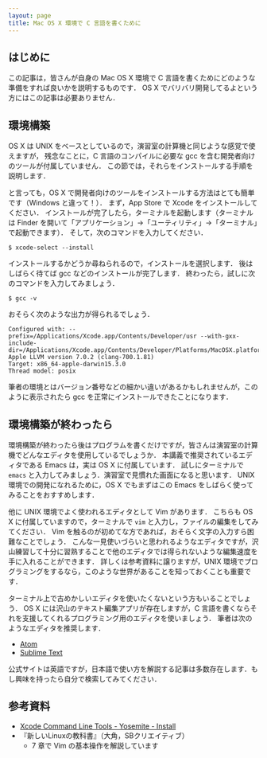 ```yaml
---
layout: page
title: Mac OS X 環境で C 言語を書くために
---
```


## はじめに

この記事は，皆さんが自身の Mac OS X 環境で C 言語を書くためにどのような準備をすれば良いかを説明するものです．
OS X でバリバリ開発してるよという方にはこの記事は必要ありません．

## 環境構築

OS X は UNIX をベースとしているので，演習室の計算機と同じような感覚で使えますが，
残念なことに，C 言語のコンパイルに必要な gcc を含む開発者向けのツールが付属していません．
この節では，それらをインストールする手順を説明します．

と言っても，OS X で開発者向けのツールをインストールする方法はとても簡単です（Windows と違って！）．
まず，App Store で Xcode をインストールしてください．
インストールが完了したら，ターミナルを起動します（ターミナルは Finder を開いて「アプリケーション」→「ユーティリティ」→「ターミナル」で起動できます）．
そして，次のコマンドを入力してください．

```
$ xcode-select --install
```

インストールするかどうか尋ねられるので，インストールを選択します．
後はしばらく待てば gcc などのインストールが完了します．
終わったら，試しに次のコマンドを入力してみましょう．

```
$ gcc -v
```

おそらく次のような出力が得られるでしょう．

```
Configured with: --prefix=/Applications/Xcode.app/Contents/Developer/usr --with-gxx-include-dir=/Applications/Xcode.app/Contents/Developer/Platforms/MacOSX.platform/Developer/SDKs/MacOSX10.11.sdk/usr/include/c++/4.2.1
Apple LLVM version 7.0.2 (clang-700.1.81)
Target: x86_64-apple-darwin15.3.0
Thread model: posix
```

筆者の環境とはバージョン番号などの細かい違いがあるかもしれませんが，このように表示されたら gcc を正常にインストールできたことになります．

## 環境構築が終わったら

環境構築が終わったら後はプログラムを書くだけですが，皆さんは演習室の計算機でどんなエディタを使用しているでしょうか．
本講義で推奨されているエディタである Emacs は，実は OS X に付属しています．
試しにターミナルで `emacs` と入力してみましょう．演習室で見慣れた画面になると思います．
UNIX 環境での開発になれるために，OS X でもまずはこの Emacs をしばらく使ってみることをおすすめします．

他に UNIX 環境でよく使われるエディタとして Vim があります．
こちらも OS X に付属していますので，ターミナルで `vim` と入力し，ファイルの編集をしてみてください．
Vim を触るのが初めてな方であれば，おそらく文字の入力すら困難なことでしょう．
こんな一見使いづらいと思われるようなエディタですが，沢山練習して十分に習熟することで他のエディタでは得られないような編集速度を手に入れることができます．
詳しくは参考資料に譲りますが，UNIX 環境でプログラミングをするなら，このような世界があることを知っておくことも重要です．

ターミナル上で古めかしいエディタを使いたくないという方もいることでしょう．
OS X には沢山のテキスト編集アプリが存在しますが，C 言語を書くならそれを支援してくれるプログラミング用のエディタを使いましょう．
筆者は次のようなエディタを推奨します．

- [Atom](https://atom.io/)
- [Sublime Text](https://www.sublimetext.com/)

公式サイトは英語ですが，日本語で使い方を解説する記事は多数存在します．もし興味を持ったら自分で検索してみてください．

## 参考資料

- [Xcode Command Line Tools - Yosemite - Install](http://railsapps.github.io/xcode-command-line-tools.html)
- 『新しいLinuxの教科書』（大角，SBクリエイティブ）
    - 7 章で Vim の基本操作を解説しています
